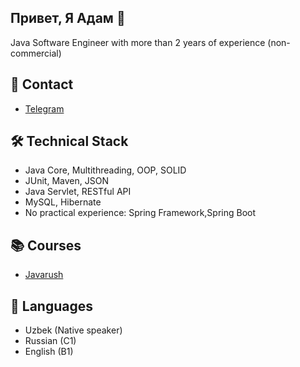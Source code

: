 ## Привет, Я Адам 👋
Java Software Engineer with more than 2 years of experience (non-commercial)

## 📱 Contact
*   [Telegram](https://t.me/adm_sayd)

## 🛠 Technical Stack
*   Java Core, Multithreading, OOP, SOLID
*   JUnit, Maven, JSON
*   Java Servlet, RESTful API
*   MySQL, Hibernate
*   No practical experience:  Spring Framework,Spring Boot

## 📚 Courses 
*   [Javarush](https://javarush.com)

## 👥 Languages
*   Uzbek (Native speaker)
*   ‎Russian (C1)
*   English (B1)

